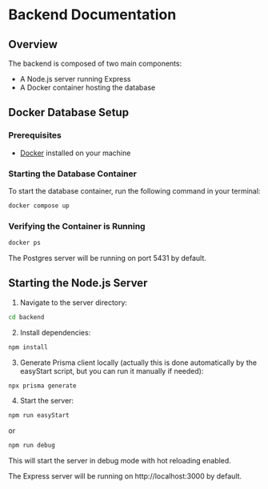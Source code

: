 # Backend Documentation

## Overview

The backend is composed of two main components:
- A Node.js server running Express
- A Docker container hosting the database

## Docker Database Setup

### Prerequisites
- [Docker](https://www.docker.com/get-started) installed on your machine

### Starting the Database Container

To start the database container, run the following command in your terminal:

```bash
docker compose up
```

### Verifying the Container is Running

```bash
docker ps
```
The Postgres server will be running on port 5431 by default.

## Starting the Node.js Server

1. Navigate to the server directory:
```bash
cd backend
```

2. Install dependencies:
```bash
npm install
```

3. Generate Prisma client locally (actually this is done automatically by the easyStart script, but you can run it manually if needed):
```bash
npx prisma generate
```

4. Start the server:
```bash
npm run easyStart
```
or
```bash
npm run debug
```
This will start the server in debug mode with hot reloading enabled.

The Express server will be running on http://localhost:3000 by default.
